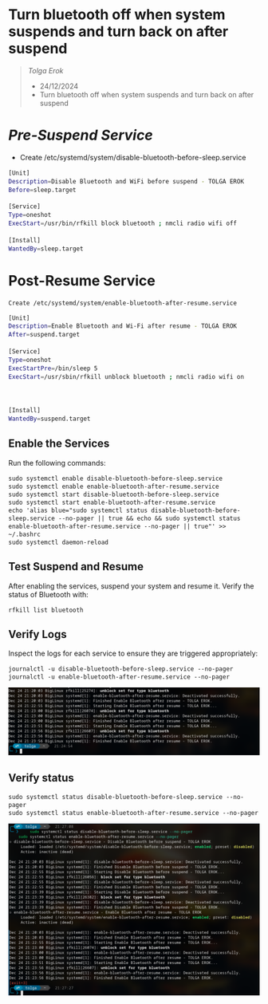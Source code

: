 # Turn bluetooth off when system suspends and turn back on after suspend

> *Tolga Erok*
>
> - 24/12/2024
> - Turn bluetooth off when system suspends and turn back on after suspend

# ***Pre-Suspend Service***

- Create /etc/systemd/system/disable-bluetooth-before-sleep.service

```bash
[Unit]
Description=Disable Bluetooth and WiFi before suspend - TOLGA EROK
Before=sleep.target

[Service]
Type=oneshot
ExecStart=/usr/bin/rfkill block bluetooth ; nmcli radio wifi off

[Install]
WantedBy=sleep.target
```

# Post-Resume Service

    Create /etc/systemd/system/enable-bluetooth-after-resume.service

```bash
[Unit]
Description=Enable Bluetooth and Wi-Fi after resume - TOLGA EROK
After=suspend.target

[Service]
Type=oneshot
ExecStartPre=/bin/sleep 5
ExecStart=/usr/sbin/rfkill unblock bluetooth ; nmcli radio wifi on



[Install]
WantedBy=suspend.target
```

## Enable the Services

Run the following commands:

    sudo systemctl enable disable-bluetooth-before-sleep.service
    sudo systemctl enable enable-bluetooth-after-resume.service
    sudo systemctl start disable-bluetooth-before-sleep.service
    sudo systemctl start enable-bluetooth-after-resume.service
    echo 'alias blue="sudo systemctl status disable-bluetooth-before-sleep.service --no-pager || true && echo && sudo systemctl status enable-bluetooth-after-resume.service --no-pager || true"' >> ~/.bashrc
    sudo systemctl daemon-reload

## Test Suspend and Resume

After enabling the services, suspend your system and resume it. Verify the status of Bluetooth with:

    rfkill list bluetooth

## Verify Logs

Inspect the logs for each service to ensure they are triggered appropriately:

    journalctl -u disable-bluetooth-before-sleep.service --no-pager
    journalctl -u enable-bluetooth-after-resume.service --no-pager

![alt text](image.png)

## Verify status

    sudo systemctl status disable-bluetooth-before-sleep.service --no-pager
    sudo systemctl status enable-bluetooth-after-resume.service --no-pager

![alt text](image-1.png)